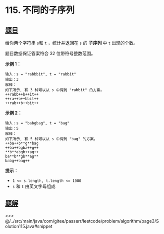 # 115. 不同的子序列

## [题目](https://leetcode.cn/problems/distinct-subsequences/)
给你两个字符串 `s`和 `t` ，统计并返回在 `s` 的 **子序列** 中 `t` 出现的个数。

题目数据保证答案符合 32 位带符号整数范围。

**示例 1：**

    输入：s = "rabbbit", t = "rabbit"
    输出：3
    解释：
    如下所示, 有 3 种可以从 s 中得到 "rabbit" 的方案。
    ++rabb++b++it++
    ++ra++b++bbit++
    ++rab++b++bit++

**示例 2：**

    输入：s = "babgbag", t = "bag"
    输出：5
    解释：
    如下所示, 有 5 种可以从 s 中得到 "bag" 的方案。 
    ++ba++b**g**bag
    ++ba++bgba++g++
    **b**abgb++ag++
    ba**b**gb**ag**
    babg++bag++

**提示：**

* `1 <= s.length, t.length <= 1000`
* `s` 和 `t` 由英文字母组成


## [题解](https://github.com/PasseRR/JavaLeetCode/blob/master/src/main/java/com/gitee/passerr/leetcode/problem/algorithm/page3/Solution115.java)

<<< @/../src/main/java/com/gitee/passerr/leetcode/problem/algorithm/page3/Solution115.java#snippet
